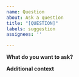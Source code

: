 ```yaml
---
name: Question
about: Ask a question
title: "[QUESTION]"
labels: suggestion
assignees: ''

---
```


**What do you want to ask?**

**Additional context**
